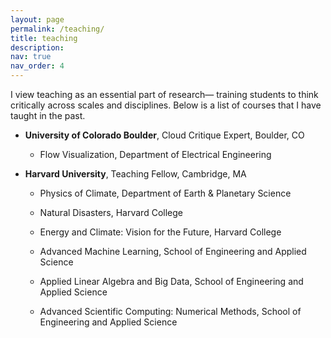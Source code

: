 ```yaml
---
layout: page
permalink: /teaching/
title: teaching
description: 
nav: true
nav_order: 4
---
```


I view teaching as an essential part of research— training students to think critically across scales and disciplines.
Below is a list of courses that I have taught in the past.
	
- **University of Colorado Boulder**, Cloud Critique Expert, Boulder, CO

  - Flow Visualization, Department of Electrical Engineering <br/>

- **Harvard University**, Teaching Fellow, Cambridge, MA
  
  - Physics of Climate, Department of Earth & Planetary Science
  
  - Natural Disasters, Harvard College
    
  - Energy and Climate: Vision for the Future, Harvard College
  
  - Advanced Machine Learning, School of Engineering and Applied Science
    
  - Applied Linear Algebra and Big Data, School of Engineering and Applied Science

  - Advanced Scientific Computing: Numerical Methods, School of Engineering and Applied Science

  

